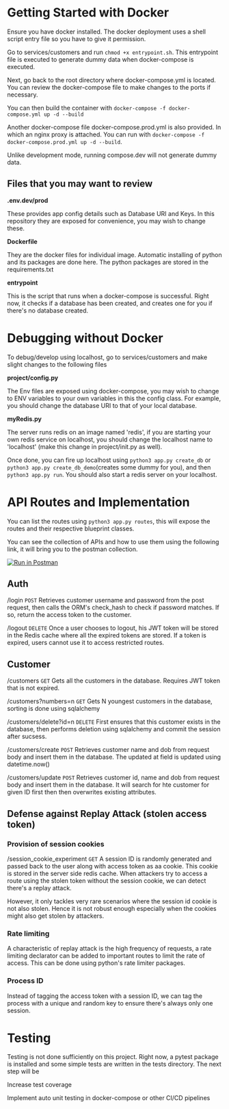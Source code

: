 # Getting Started with Docker
Ensure you have docker installed. The docker deployment uses a shell script entry file so you have to give it permission.

Go to services/customers and run `chmod +x entrypoint.sh`. This entrypoint file is executed to generate dummy data when docker-compose is executed.

Next, go back to the root directory where docker-compose.yml is located. You can review the docker-compose file to make changes to the ports if necessary. 

You can then build the container with 
`docker-compose -f docker-compose.yml up -d --build`

Another docker-compose file docker-compose.prod.yml is also provided. In which an nginx proxy is attached. You can run with `docker-compose -f docker-compose.prod.yml up -d --build`. 

Unlike development mode, running compose.dev will not generate dummy data.

## Files that you may want to review
__.env.dev/prod__

These provides app config details such as Database URI and Keys. In this repository they are exposed for convenience, you may wish to change these.

__Dockerfile__

They are the docker files for individual image. Automatic installing of python and its packages are done here. The python packages are stored in the requirements.txt

__entrypoint__ 

This is the script that runs when a docker-compose is successful. Right now, it checks if a database has been created, and creates one for you if there's no database created.
# Debugging without Docker
To debug/develop using localhost, go to services/customers and make slight changes to the following files

__project/config.py__

The Env files are exposed using docker-compose, you may wish to change to ENV variables to your own variables in this the config class. For example, you should change the database URI to that of your local database.

__myRedis.py__

The server runs redis on an image named 'redis', if you are starting your own redis service on localhost, you should change the localhost name to 'localhost' (make this change in project/init.py as well).

Once done, you can fire up localhost using `python3 app.py create_db` or `python3 app.py create_db_demo`(creates some dummy for you), and then `python3 app.py run`. You should also start a redis server on your localhost.

# API Routes and Implementation
You can list the routes using `python3 app.py routes`, this will expose the routes and their respective blueprint classes. 

You can see the collection of APIs and how to use them using the following link, it will bring you to the postman collection. 

[![Run in Postman](https://run.pstmn.io/button.svg)](https://god.postman.co/run-collection/01a883b9bec6e5a8ad50?action=collection%2Fimport)
## Auth
/login `POST`
Retrieves customer username and password from the post request, then calls the ORM's check_hash to check if password matches. If so, return the access token to the customer.

/logout `DELETE`
Once a user chooses to logout, his JWT token will be stored in the Redis cache where all the expired tokens are stored. If a token is expired, users cannot use it to access restricted routes.
## Customer
/customers `GET` 
Gets all the customers in the database. Requires JWT token that is not expired.

/customers?numbers=n `GET` 
Gets N youngest customers in the database, sorting is done using sqlalchemy

/customers/delete?id=n `DELETE` 
First ensures that this customer exists in the database, then performs deletion using sqlalchemy and commit the session after sucsess.


/customers/create `POST`
Retrieves customer name and dob from request body and insert them in the database. The updated at field is updated using datetime.now()

/customers/update `POST`
Retrieves customer id, name and dob from request body and insert them in the database. It will search for hte customer for given ID first then then overwrites existing attributes.
## Defense against Replay Attack (stolen access token)
### Provision of session cookies
/session_cookie_experiment `GET`
A session ID is randomly generated and passed back to the user along with access token as aa cookie. This cookie is stored in the server side redis cache. When attackers try to access a route using the stolen token without the session cookie, we can detect there's a replay attack.

However, it only tackles very rare scenarios where the session id cookie is not also stolen. Hence it is not robust enough especially when the cookies might also get stolen by attackers.
### Rate limiting
A characteristic of replay attack is the high frequency of requests, a rate limiting declarator can be added to important routes to limit the rate of access. This can be done using python's rate limiter packages.

### Process ID
Instead of tagging the access token with a session ID, we can tag the process with a unique and random key to ensure there's always only one session.

# Testing
Testing is not done sufficiently on this project. Right now, a pytest package is installed and some simple tests are written in the tests directory. The next step will be 

Increase test coverage

Implement auto unit testing in docker-compose or other CI/CD pipelines


